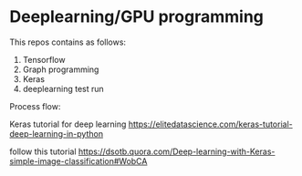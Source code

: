 # Deeplearning/GPU programming

This repos contains as follows:
1. Tensorflow 
2. Graph programming
3. Keras
4. deeplearning test run


Process flow:


Keras tutorial for deep learning
https://elitedatascience.com/keras-tutorial-deep-learning-in-python

follow this tutorial
https://dsotb.quora.com/Deep-learning-with-Keras-simple-image-classification#WobCA
